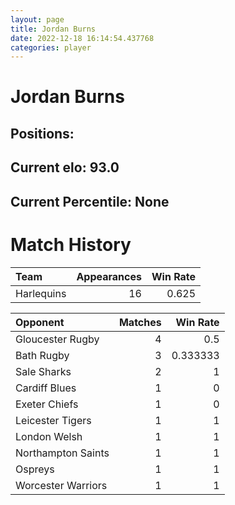 ```yaml
---  
layout: page  
title: Jordan Burns  
date: 2022-12-18 16:14:54.437768  
categories: player  
---
```

# Jordan Burns

## Positions: 

## Current elo: 93.0

## Current Percentile: None

# Match History


| Team       |   Appearances |   Win Rate |
|:-----------|--------------:|-----------:|
| Harlequins |            16 |      0.625 |

| Opponent           |   Matches |   Win Rate |
|:-------------------|----------:|-----------:|
| Gloucester Rugby   |         4 |   0.5      |
| Bath Rugby         |         3 |   0.333333 |
| Sale Sharks        |         2 |   1        |
| Cardiff Blues      |         1 |   0        |
| Exeter Chiefs      |         1 |   0        |
| Leicester Tigers   |         1 |   1        |
| London Welsh       |         1 |   1        |
| Northampton Saints |         1 |   1        |
| Ospreys            |         1 |   1        |
| Worcester Warriors |         1 |   1        |